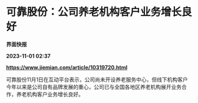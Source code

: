 # 可靠股份：公司养老机构客户业务增长良好
**界面快报**

**2023-11-01 02:37**

**https://www.jiemian.com/article/10319720.html**

可靠股份11月1日在互动平台表示，公司尚未开设养老服务中心，但线下机构客户今年以来是公司自有品牌发展的重心，公司已与全国各地区养老机构展开业务合作，养老机构客户业务增长良好。